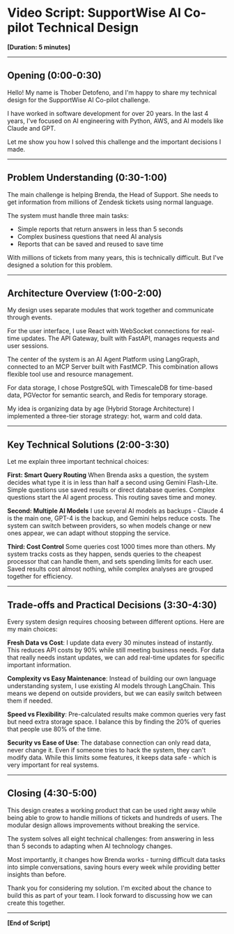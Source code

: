
# Video Script: SupportWise AI Co-pilot Technical Design

**[Duration: 5 minutes]**

---

## Opening (0:00-0:30)

Hello! My name is Thober Detofeno, and I'm happy to share my technical design for the SupportWise AI Co-pilot challenge.

I have worked in software development for over 20 years. In the last 4 years, I've focused on AI engineering with Python, AWS, and AI models like Claude and GPT.

Let me show you how I solved this challenge and the important decisions I made.

---

## Problem Understanding (0:30-1:00)

The main challenge is helping Brenda, the Head of Support. She needs to get information from millions of Zendesk tickets using normal language.

The system must handle three main tasks:
- Simple reports that return answers in less than 5 seconds
- Complex business questions that need AI analysis
- Reports that can be saved and reused to save time

With millions of tickets from many years, this is technically difficult. But I've designed a solution for this problem.

---

## Architecture Overview (1:00-2:00)

My design uses separate modules that work together and communicate through events.

For the user interface, I use React with WebSocket connections for real-time updates. The API Gateway, built with FastAPI, manages requests and user sessions.

The center of the system is an AI Agent Platform using LangGraph, connected to an MCP Server built with FastMCP. This combination allows flexible tool use and resource management.

For data storage, I chose PostgreSQL with TimescaleDB for time-based data, PGVector for semantic search, and Redis for temporary storage.

My idea is organizing data by age (Hybrid Storage Architecture) I implemented a three-tier storage strategy: hot, warm and cold data.

---

## Key Technical Solutions (2:00-3:30)

Let me explain three important technical choices:

**First: Smart Query Routing**
When Brenda asks a question, the system decides what type it is in less than half a second using Gemini Flash-Lite. Simple questions use saved results or direct database queries. Complex questions start the AI agent process. This routing saves time and money.

**Second: Multiple AI Models**
I use several AI models as backups - Claude 4 is the main one, GPT-4 is the backup, and Gemini helps reduce costs. The system can switch between providers, so when models change or new ones appear, we can adapt without stopping the service.

**Third: Cost Control**
Some queries cost 1000 times more than others. My system tracks costs as they happen, sends queries to the cheapest processor that can handle them, and sets spending limits for each user. Saved results cost almost nothing, while complex analyses are grouped together for efficiency.

---

## Trade-offs and Practical Decisions (3:30-4:30)

Every system design requires choosing between different options. Here are my main choices:

**Fresh Data vs Cost**: I update data every 30 minutes instead of instantly. This reduces API costs by 90% while still meeting business needs. For data that really needs instant updates, we can add real-time updates for specific important information.

**Complexity vs Easy Maintenance**: Instead of building our own language understanding system, I use existing AI models through LangChain. This means we depend on outside providers, but we can easily switch between them if needed.

**Speed vs Flexibility**: Pre-calculated results make common queries very fast but need extra storage space. I balance this by finding the 20% of queries that people use 80% of the time.

**Security vs Ease of Use**: The database connection can only read data, never change it. Even if someone tries to hack the system, they can't modify data. While this limits some features, it keeps data safe - which is very important for real systems.

---

## Closing (4:30-5:00)

This design creates a working product that can be used right away while being able to grow to handle millions of tickets and hundreds of users. The modular design allows improvements without breaking the service.

The system solves all eight technical challenges: from answering in less than 5 seconds to adapting when AI technology changes.

Most importantly, it changes how Brenda works - turning difficult data tasks into simple conversations, saving hours every week while providing better insights than before.

Thank you for considering my solution. I'm excited about the chance to build this as part of your team. I look forward to discussing how we can create this together.

---

**[End of Script]**
